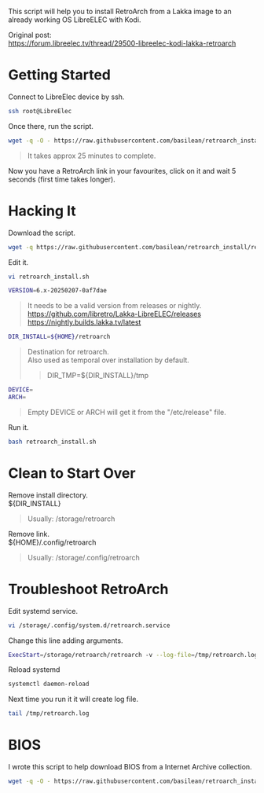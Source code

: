 This script will help you to install RetroArch from a Lakka image to an already working OS LibreELEC with Kodi.

Original post:  
https://forum.libreelec.tv/thread/29500-libreelec-kodi-lakka-retroarch

# Getting Started
Connect to LibreElec device by ssh.
```bash
ssh root@LibreElec
```

Once there, run the script.
```bash
wget -q -O - https://raw.githubusercontent.com/basilean/retroarch_install/refs/heads/main/retroarch_install.sh | bash
```
> It takes approx 25 minutes to complete.

Now you have a RetroArch link in your favourites, click on it and wait 5 seconds (first time takes longer).

# Hacking It
Download the script.
```bash
wget -q https://raw.githubusercontent.com/basilean/retroarch_install/refs/heads/main/retroarch_install.sh
```

Edit it.
```bash
vi retroarch_install.sh
```

```bash
VERSION=6.x-20250207-0af7dae
```
> It needs to be a valid version from releases or nightly.  
> https://github.com/libretro/Lakka-LibreELEC/releases  
> https://nightly.builds.lakka.tv/latest  

```bash
DIR_INSTALL=${HOME}/retroarch
```
> Destination for retroarch.  
> Also used as temporal over installation by default.  
>> DIR_TMP=${DIR_INSTALL}/tmp

```bash
DEVICE=
ARCH=
```
> Empty DEVICE or ARCH will get it from the "/etc/release" file.

Run it.
```bash
bash retroarch_install.sh
```

# Clean to Start Over
Remove install directory.  
${DIR_INSTALL}  
> Usually: /storage/retroarch

Remove link.  
${HOME}/.config/retroarch  
> Usually: /storage/.config/retroarch

# Troubleshoot RetroArch
Edit systemd service.
```bash
vi /storage/.config/system.d/retroarch.service
```

Change this line adding arguments.
```bash
ExecStart=/storage/retroarch/retroarch -v --log-file=/tmp/retroarch.log
```

Reload systemd
```bash
systemctl daemon-reload
```

Next time you run it it will create log file.
```bash
tail /tmp/retroarch.log
```
# BIOS
I wrote this script to help download BIOS from a Internet Archive collection.
```bash
wget -q -O - https://raw.githubusercontent.com/basilean/retroarch_install/refs/heads/main/retrobios_install.py | python3
```
